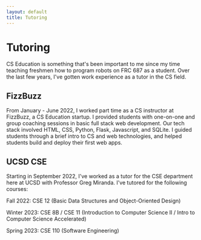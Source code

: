 ```yaml
---
layout: default
title: Tutoring
---
```


# Tutoring

CS Education is something that's been important to me since my time teaching freshmen how to program robots on FRC 687 as a student. Over the last few years, I've gotten work experience as a tutor in the CS field.

## FizzBuzz

From January - June 2022, I worked part time as a CS instructor at FizzBuzz, a CS Education startup. I provided students with one-on-one and group coaching sessions in basic full stack web development. Our tech stack involved HTML, CSS, Python, Flask, Javascript, and SQLite. I guided students through a brief intro to CS and web technologies, and helped students build and deploy their first web apps.

## UCSD CSE

Starting in September 2022, I've worked as a tutor for the CSE department here at UCSD with Professor Greg Miranda. I've tutored for the following courses:

Fall 2022: CSE 12 (Basic Data Structures and Object-Oriented Design)

Winter 2023: CSE 8B / CSE 11 (Introduction to Computer Science II / Intro to Computer Science Accelerated)

Spring 2023: CSE 110 (Software Engineering)